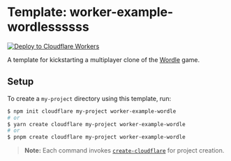 # Template: worker-example-wordlessssss

[![Deploy to Cloudflare Workers](https://deploy.workers.cloudflare.com/button)](https://deploy.workers.cloudflare.com/?url=https://github.com/cloudflare/templates/tree/main/worker-example-wordle)

A template for kickstarting a multiplayer clone of the [Wordle](https://www.nytimes.com/games/wordle/index.html) game.

## Setup

To create a `my-project` directory using this template, run:

```sh
$ npm init cloudflare my-project worker-example-wordle
# or
$ yarn create cloudflare my-project worker-example-wordle
# or
$ pnpm create cloudflare my-project worker-example-wordle
```

> **Note:** Each command invokes [`create-cloudflare`](https://www.npmjs.com/package/create-cloudflare) for project creation.
